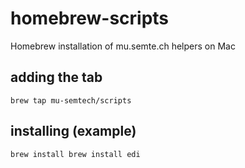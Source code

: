 # homebrew-scripts
Homebrew installation of mu.semte.ch helpers on Mac

## adding the tab
`brew tap mu-semtech/scripts`

## installing (example)
`brew install brew install edi`
